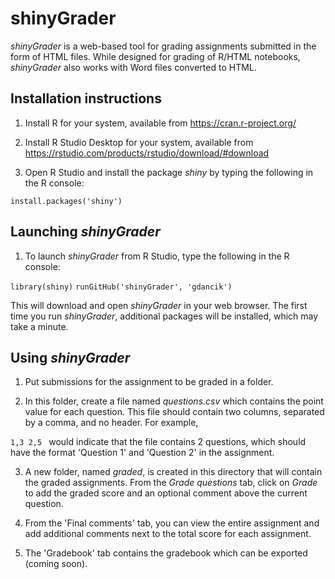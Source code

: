 # shinyGrader
*shinyGrader* is a web-based tool for grading assignments submitted in the form of HTML files. While designed for grading of R/HTML notebooks, *shinyGrader* also works with Word files converted to HTML. 

## Installation instructions

1. Install R for your system, available from https://cran.r-project.org/

2. Install R Studio Desktop for your system, available from https://rstudio.com/products/rstudio/download/#download

3. Open R Studio and install the package *shiny* by typing the following in the R console:

`install.packages('shiny')`

## Launching *shinyGrader*

1. To launch *shinyGrader* from R Studio, type the following in the R console:

`library(shiny)`
 `runGitHub('shinyGrader', 'gdancik')`

This will download and open *shinyGrader* in your web browser. The first time you run *shinyGrader*, additional packages will be installed, which may take a minute.

## Using *shinyGrader*

1. Put submissions for the assignment to be graded in a folder.

2. In this folder, create a file named *questions.csv* which contains the point value for each question. This file should contain two columns, separated by a comma, and no header. For example, 

`1,3
2,5
`
would indicate that the file contains 2 questions, which should have the format 'Question 1' and 'Question 2' in the assignment.

3.  A new folder, named *graded*, is created in this directory that will contain the graded assignments. From the *Grade questions* tab, click on *Grade* to add the graded score and an optional comment above the current question.

4. From the 'Final comments' tab, you can view the entire assignment and add additional comments next to the total score for each assignment.

5. The 'Gradebook' tab contains the gradebook which can be exported (coming soon).
